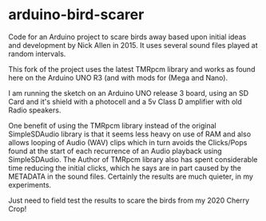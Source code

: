 # arduino-bird-scarer
Code for an Arduino project to scare birds away based upon initial ideas and development by Nick Allen in 2015. It uses several sound files played at random intervals.

This fork of the project uses the latest TMRpcm library and works as found here on the Arduino UNO R3 (and with mods for (Mega and Nano). 

I am running the sketch on an Arduino UNO release 3 board, using an SD Card and it's shield with a photocell and a 5v Class D amplifier with old Radio speakers. 

One benefit of using the TMRpcm library instead of the original SimpleSDAudio library is that it seems less heavy on use of RAM and also allows looping of Audio (WAV) clips which in turn avoids the Clicks/Pops found at the start of each recurrence  of an Audio playback using SimpleSDAudio.  The Author of TMRpcm library also has spent considerable time reducing the initial clicks, which he says are in part caused by the METADATA in the sound files.  Certainly the results are much quieter, in my experiments.

Just need to field test the results to scare the birds from my 2020 Cherry Crop!
